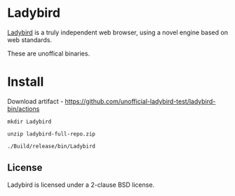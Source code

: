 # Ladybird

[Ladybird](https://ladybird.org) is a truly independent web browser, using a novel engine based on web standards.

These are unoffical binaries.

# Install

Download artifact - https://github.com/unofficial-ladybird-test/ladybird-bin/actions



``mkdir Ladybird``



``unzip ladybird-full-repo.zip``



``./Build/release/bin/Ladybird``


## License

Ladybird is licensed under a 2-clause BSD license.
